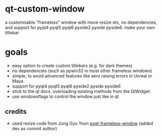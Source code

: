 # qt-custom-window
a customisable "frameless" window with move resize etc, no dependencies, and support for pyqt4 pyqt5 pyqt6 pyside2 pyside pyside6. make your own titlebar

# goals
- easy option to create custom titlebars (e.g. for dark themes)
- no dependencies (such as pywin32 in most other frameless windows)
- simple, to avoid advanced features like aero raising errors in Unreal or Maya
- support for pyqt4 pyqt5 pyqt6 pyside2 pyside pyside6
- stick to the qt docs. overloading existing methods from the QtWidget. 
- use windowsflags to control the window just like in qt

## credits
- used resize code from Jung Gyu Yoon [pyqt-frameless-window](https://github.com/yjg30737/pyqt-frameless-window) (added dev as commit author)
